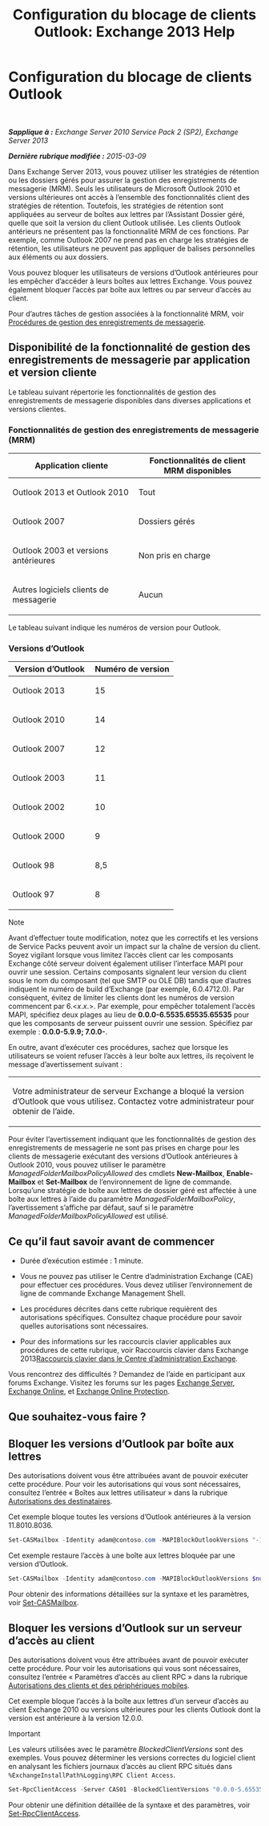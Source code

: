 ﻿---
title: 'Configuration du blocage de clients Outlook: Exchange 2013 Help'
TOCTitle: Configuration du blocage de clients Outlook
ms:assetid: 3a579c83-8bc7-4adc-a25c-8eb6eed7220c
ms:mtpsurl: https://technet.microsoft.com/fr-fr/library/Dd335207(v=EXCHG.150)
ms:contentKeyID: 51407173
ms.date: 04/24/2018
mtps_version: v=EXCHG.150
ms.translationtype: HT
---

# Configuration du blocage de clients Outlook

 

_**Sapplique à :** Exchange Server 2010 Service Pack 2 (SP2), Exchange Server 2013_

_**Dernière rubrique modifiée :** 2015-03-09_

Dans Exchange Server 2013, vous pouvez utiliser les stratégies de rétention ou les dossiers gérés pour assurer la gestion des enregistrements de messagerie (MRM). Seuls les utilisateurs de Microsoft Outlook 2010 et versions ultérieures ont accès à l’ensemble des fonctionnalités client des stratégies de rétention. Toutefois, les stratégies de rétention sont appliquées au serveur de boîtes aux lettres par l’Assistant Dossier géré, quelle que soit la version du client Outlook utilisée. Les clients Outlook antérieurs ne présentent pas la fonctionnalité MRM de ces fonctions. Par exemple, comme Outlook 2007 ne prend pas en charge les stratégies de rétention, les utilisateurs ne peuvent pas appliquer de balises personnelles aux éléments ou aux dossiers.

Vous pouvez bloquer les utilisateurs de versions d’Outlook antérieures pour les empêcher d’accéder à leurs boîtes aux lettres Exchange. Vous pouvez également bloquer l’accès par boîte aux lettres ou par serveur d’accès au client.

Pour d’autres tâches de gestion associées à la fonctionnalité MRM, voir [Procédures de gestion des enregistrements de messagerie](messaging-records-management-procedures-exchange-2013-help.md).

## Disponibilité de la fonctionnalité de gestion des enregistrements de messagerie par application et version cliente

Le tableau suivant répertorie les fonctionnalités de gestion des enregistrements de messagerie disponibles dans diverses applications et versions clientes.

### Fonctionnalités de gestion des enregistrements de messagerie (MRM)

<table>
<colgroup>
<col style="width: 50%" />
<col style="width: 50%" />
</colgroup>
<thead>
<tr class="header">
<th>Application cliente</th>
<th>Fonctionnalités de client MRM disponibles</th>
</tr>
</thead>
<tbody>
<tr class="odd">
<td><p>Outlook 2013 et Outlook 2010</p></td>
<td><p>Tout</p></td>
</tr>
<tr class="even">
<td><p>Outlook 2007</p></td>
<td><p>Dossiers gérés</p></td>
</tr>
<tr class="odd">
<td><p>Outlook 2003 et versions antérieures</p></td>
<td><p>Non pris en charge</p></td>
</tr>
<tr class="even">
<td><p>Autres logiciels clients de messagerie</p></td>
<td><p>Aucun</p></td>
</tr>
</tbody>
</table>


Le tableau suivant indique les numéros de version pour Outlook.

### Versions d’Outlook

<table>
<colgroup>
<col style="width: 50%" />
<col style="width: 50%" />
</colgroup>
<thead>
<tr class="header">
<th>Version d’Outlook</th>
<th>Numéro de version</th>
</tr>
</thead>
<tbody>
<tr class="odd">
<td><p>Outlook 2013</p></td>
<td><p>15</p></td>
</tr>
<tr class="even">
<td><p>Outlook 2010</p></td>
<td><p>14</p></td>
</tr>
<tr class="odd">
<td><p>Outlook 2007</p></td>
<td><p>12</p></td>
</tr>
<tr class="even">
<td><p>Outlook 2003</p></td>
<td><p>11</p></td>
</tr>
<tr class="odd">
<td><p>Outlook 2002</p></td>
<td><p>10</p></td>
</tr>
<tr class="even">
<td><p>Outlook 2000</p></td>
<td><p>9</p></td>
</tr>
<tr class="odd">
<td><p>Outlook 98</p></td>
<td><p>8,5</p></td>
</tr>
<tr class="even">
<td><p>Outlook 97</p></td>
<td><p>8</p></td>
</tr>
</tbody>
</table>


> [!NOTE]
> Avant d’effectuer toute modification, notez que les correctifs et les versions de Service Packs peuvent avoir un impact sur la chaîne de version du client. Soyez vigilant lorsque vous limitez l’accès client car les composants Exchange côté serveur doivent également utiliser l’interface MAPI pour ouvrir une session. Certains composants signalent leur version du client sous le nom du composant (tel que SMTP ou OLE DB) tandis que d’autres indiquent le numéro de build d’Exchange (par exemple, 6.0.4712.0). Par conséquent, évitez de limiter les clients dont les numéros de version commencent par 6.&lt;<em>x</em>.<em>x</em>.&gt;. Par exemple, pour empêcher totalement l’accès MAPI, spécifiez deux plages au lieu de <strong>0.0.0-6.5535.65535.65535</strong> pour que les composants de serveur puissent ouvrir une session. Spécifiez par exemple : <strong>0.0.0-5.9.9; 7.0.0-</strong>.


En outre, avant d’exécuter ces procédures, sachez que lorsque les utilisateurs se voient refuser l’accès à leur boîte aux lettres, ils reçoivent le message d’avertissement suivant :


<table>
<colgroup>
<col style="width: 100%" />
</colgroup>
<tbody>
<tr class="odd">
<td><p>Votre administrateur de serveur Exchange a bloqué la version d’Outlook que vous utilisez. Contactez votre administrateur pour obtenir de l’aide.</p></td>
</tr>
</tbody>
</table>


Pour éviter l’avertissement indiquant que les fonctionnalités de gestion des enregistrements de messagerie ne sont pas prises en charge pour les clients de messagerie exécutant des versions d’Outlook antérieures à Outlook 2010, vous pouvez utiliser le paramètre *ManagedFolderMailboxPolicyAllowed* des cmdlets **New-Mailbox**, **Enable-Mailbox** et **Set-Mailbox** de l’environnement de ligne de commande. Lorsqu’une stratégie de boîte aux lettres de dossier géré est affectée à une boîte aux lettres à l’aide du paramètre *ManagedFolderMailboxPolicy*, l’avertissement s’affiche par défaut, sauf si le paramètre *ManagedFolderMailboxPolicyAllowed* est utilisé.

## Ce qu’il faut savoir avant de commencer

  - Durée d’exécution estimée : 1 minute.

  - Vous ne pouvez pas utiliser le Centre d’administration Exchange (CAE) pour effectuer ces procédures. Vous devez utiliser l’environnement de ligne de commande Exchange Management Shell.

  - Les procédures décrites dans cette rubrique requièrent des autorisations spécifiques. Consultez chaque procédure pour savoir quelles autorisations sont nécessaires.

  - Pour des informations sur les raccourcis clavier applicables aux procédures de cette rubrique, voir Raccourcis clavier dans Exchange 2013[Raccourcis clavier dans le Centre d’administration Exchange](keyboard-shortcuts-in-the-exchange-admin-center-exchange-online-protection-help.md).

Vous rencontrez des difficultés ? Demandez de l’aide en participant aux forums Exchange. Visitez les forums sur les pages [Exchange Server](https://go.microsoft.com/fwlink/p/?linkid=60612), [Exchange Online](https://go.microsoft.com/fwlink/p/?linkid=267542), et [Exchange Online Protection](https://go.microsoft.com/fwlink/p/?linkid=285351).

## Que souhaitez-vous faire ?

## Bloquer les versions d’Outlook par boîte aux lettres

Des autorisations doivent vous être attribuées avant de pouvoir exécuter cette procédure. Pour voir les autorisations qui vous sont nécessaires, consultez l’entrée « Boîtes aux lettres utilisateur » dans la rubrique [Autorisations des destinataires](recipients-permissions-exchange-2013-help.md).

Cet exemple bloque toutes les versions d’Outlook antérieures à la version 11.8010.8036.

```powershell
Set-CASMailbox -Identity adam@contoso.com -MAPIBlockOutlookVersions "-11.8010.8036"
```

Cet exemple restaure l’accès à une boîte aux lettres bloquée par une version d’Outlook.

```powershell
Set-CASMailbox -Identity adam@contoso.com -MAPIBlockOutlookVersions $null
```

Pour obtenir des informations détaillées sur la syntaxe et les paramètres, voir [Set-CASMailbox](https://technet.microsoft.com/fr-fr/library/bb125264\(v=exchg.150\)).

## Bloquer les versions d’Outlook sur un serveur d’accès au client

Des autorisations doivent vous être attribuées avant de pouvoir exécuter cette procédure. Pour voir les autorisations qui vous sont nécessaires, consultez l’entrée « Paramètres d’accès au client RPC » dans la rubrique [Autorisations des clients et des périphériques mobiles](clients-and-mobile-devices-permissions-exchange-2013-help.md).

Cet exemple bloque l’accès à la boîte aux lettres d’un serveur d’accès au client Exchange 2010 ou versions ultérieures pour les clients Outlook dont la version est antérieure à la version 12.0.0.

> [!IMPORTANT]
> Les valeurs utilisées avec le paramètre <em>BlockedClientVersions</em> sont des exemples. Vous pouvez déterminer les versions correctes du logiciel client en analysant les fichiers journaux d’accès au client RPC situés dans <code>%ExchangeInstallPath%Logging\RPC Client Access</code>.


```powershell
Set-RpcClientAccess -Server CAS01 -BlockedClientVersions "0.0.0-5.65535.65535;7.0.0;8.02.4-11.65535.65535"
```

Pour obtenir une définition détaillée de la syntaxe et des paramètres, voir [Set-RpcClientAccess](https://technet.microsoft.com/fr-fr/library/dd351072\(v=exchg.150\)).

